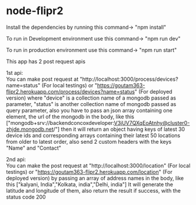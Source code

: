 # node-flipr2

Install the dependencies by running this command-> "npm install"

To run in Development environment use this command-> "npm run dev"

To run in production environment use this command-> "npm run start"

This app has 2 post request apis

1st api:    
You can make post request at "http://localhost:3000/process/devices?name=status" (For local testings) or "https://goutam363-flipr2.herokuapp.com/process/devices?name=status"
(For deployed version) where "device" is a collection name of a mongodb passed as parameter, "status" is another collection name of mongodb passed as query parameter,
also you have to pass an json array containing one element, the url of the mongodb in the body, like this ["mongodb+srv://backendconcoxdeveloper:V3jUV7QXqEoAtnhy@cluster0-zhjde.mongodb.net/"] then it will return an object having keys of latest 30 device ids and corresponding arrays containing their latest 50 locations from older to latest order, also send 2 custom headers with the keys "Name" and "Contact"

2nd api:    
You can make the post request at "http://localhost:3000/location" (For local testings) or "https://goutam363-flipr2.herokuapp.com/location"
(For deployed version) by passing an array of address names in the body, like this ["kalyani, India","Kolkata, india","Delhi, india"] It will generate the latitude and longitude of them, also return the result if success, with the status code 200
